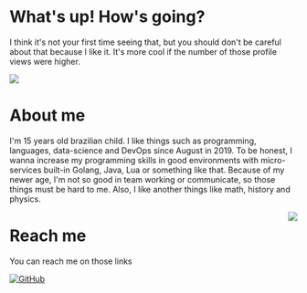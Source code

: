 # What's up! How's going?
I think it's not your first time seeing that, but you should don't be careful about that because I like it.
It's more cool if the number of those profile views were higher.

![](https://komarev.com/ghpvc/?username=luiz-otavio&color=blueviolet)

# About me
I'm 15 years old brazilian child. I like things such as programming, languages, data-science and DevOps since August in 2019.
To be honest, I wanna increase my programming skills in good environments with micro-services built-in Golang, Java, Lua or something like that.
Because of my newer age, I'm not so good in team working or communicate, so those things must be hard to me.
Also, I like another things like math, history and physics. 

<img align='right' src="https://github-readme-stats.vercel.app/api?username=luiz-otavio&count_private=true&&show_icons=true&theme=dracula">

# Reach me
You can reach me on those links

[![GitHub](https://img.shields.io/github/followers/luiz-otavio?label=follow&style=for-the-badge)](https://github.com/luiz-otavio)
